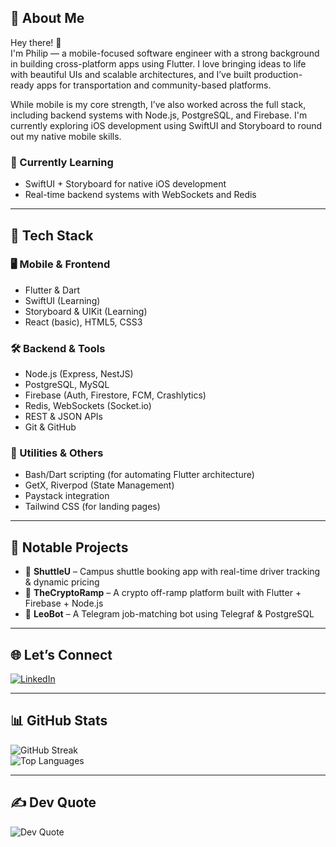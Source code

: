 <!-- 💫 About Me -->
<h2>💫 About Me</h2>
<p>
  Hey there! 👋 <br>
  I'm Philip — a mobile-focused software engineer with a strong background in building cross-platform apps using Flutter. I love bringing ideas to life with beautiful UIs and scalable architectures, and I’ve built production-ready apps for transportation and community-based platforms.
</p>
<p>
  While mobile is my core strength, I’ve also worked across the full stack, including backend systems with Node.js, PostgreSQL, and Firebase. I'm currently exploring iOS development using SwiftUI and Storyboard to round out my native mobile skills.
</p>


<!-- 🧠 Currently Learning -->
<h3>🧠 Currently Learning</h3>
<ul>
  <li>SwiftUI + Storyboard for native iOS development</li>
  <li>Real-time backend systems with WebSockets and Redis</li>
</ul>

<hr>


<h2>🚀 Tech Stack</h2>


<h3>🖥️ Mobile & Frontend</h3>
<ul>
  <li>Flutter & Dart</li>
  <li>SwiftUI (Learning)</li>
  <li>Storyboard & UIKit (Learning)</li>
  <li>React (basic), HTML5, CSS3</li>
</ul>


<h3>🛠️ Backend & Tools</h3>
<ul>
  <li>Node.js (Express, NestJS)</li>
  <li>PostgreSQL, MySQL</li>
  <li>Firebase (Auth, Firestore, FCM, Crashlytics)</li>
  <li>Redis, WebSockets (Socket.io)</li>
  <li>REST & JSON APIs</li>
  <li>Git & GitHub</li>
</ul>


<h3>🧰 Utilities & Others</h3>
<ul>
  <li>Bash/Dart scripting (for automating Flutter architecture)</li>
  <li>GetX, Riverpod (State Management)</li>
  <li>Paystack integration</li>
  <li>Tailwind CSS (for landing pages)</li>
</ul>

<hr>


<h2>📱 Notable Projects</h2>
<ul>
  <li>🚐 <strong>ShuttleU</strong> – Campus shuttle booking app with real-time driver tracking & dynamic pricing</li>
  <li>💸 <strong>TheCryptoRamp</strong> – A crypto off-ramp platform built with Flutter + Firebase + Node.js</li>
  <li>🧵 <strong>LeoBot</strong> – A Telegram job-matching bot using Telegraf & PostgreSQL</li>
</ul>

<hr>


<h2>🌐 Let’s Connect</h2>
<p>
  <a href="www.linkedin.com/in/philip-adebayo-2b5169264" target="_blank">
    <img src="https://img.shields.io/badge/LinkedIn-%230077B5.svg?logo=linkedin&logoColor=white" alt="LinkedIn">
  </a>
<!--   <a href="https://stackoverflow.com/users/21538146" target="_blank">
    <img src="https://img.shields.io/badge/-StackOverflow-FE7A16?logo=stack-overflow&logoColor=white" alt="Stack Overflow">
  </a> -->
</p>

<hr>


<h2>📊 GitHub Stats</h2>
<p>
  <img src="https://github-readme-streak-stats.herokuapp.com/?user=coderrrrr2&theme=dark&hide_border=false" alt="GitHub Streak" />
  <br>
  <img src="https://github-readme-stats.vercel.app/api/top-langs/?username=coderrrrr2&theme=dark&hide_border=false&layout=compact" alt="Top Languages" />
</p>

<hr>

<!-- ✍️ Dev Quote -->
<h2>✍️ Dev Quote</h2>
<p>
  <img src="https://quotes-github-readme.vercel.app/api?type=horizontal&theme=radical" alt="Dev Quote" />
</p>
